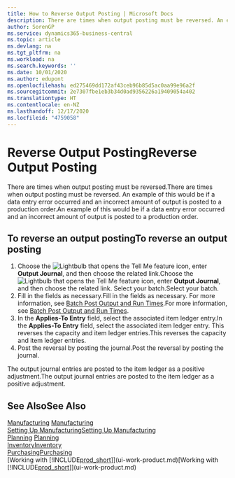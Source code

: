 ```yaml
---
title: How to Reverse Output Posting | Microsoft Docs
description: There are times when output posting must be reversed. An example of this would be if a data entry error occurred and an incorrect amount of output is posted to a production order.
author: SorenGP
ms.service: dynamics365-business-central
ms.topic: article
ms.devlang: na
ms.tgt_pltfrm: na
ms.workload: na
ms.search.keywords: ''
ms.date: 10/01/2020
ms.author: edupont
ms.openlocfilehash: ed275469dd172af43ceb96b85d5ac0aa99e96a2f
ms.sourcegitcommit: 2e7307fbe1eb3b34d0ad9356226a19409054a402
ms.translationtype: HT
ms.contentlocale: en-NZ
ms.lasthandoff: 12/17/2020
ms.locfileid: "4759058"
---
```

# <a name="reverse-output-posting"></a><span data-ttu-id="8cd75-104">Reverse Output Posting</span><span class="sxs-lookup"><span data-stu-id="8cd75-104">Reverse Output Posting</span></span>
<span data-ttu-id="8cd75-105">There are times when output posting must be reversed.</span><span class="sxs-lookup"><span data-stu-id="8cd75-105">There are times when output posting must be reversed.</span></span> <span data-ttu-id="8cd75-106">An example of this would be if a data entry error occurred and an incorrect amount of output is posted to a production order.</span><span class="sxs-lookup"><span data-stu-id="8cd75-106">An example of this would be if a data entry error occurred and an incorrect amount of output is posted to a production order.</span></span>  

## <a name="to-reverse-an-output-posting"></a><span data-ttu-id="8cd75-107">To reverse an output posting</span><span class="sxs-lookup"><span data-stu-id="8cd75-107">To reverse an output posting</span></span>  
1.  <span data-ttu-id="8cd75-108">Choose the ![Lightbulb that opens the Tell Me feature](media/ui-search/search_small.png "Tell me what you want to do") icon, enter **Output Journal**, and then choose the related link.</span><span class="sxs-lookup"><span data-stu-id="8cd75-108">Choose the ![Lightbulb that opens the Tell Me feature](media/ui-search/search_small.png "Tell me what you want to do") icon, enter **Output Journal**, and then choose the related link.</span></span> <span data-ttu-id="8cd75-109">Select your batch.</span><span class="sxs-lookup"><span data-stu-id="8cd75-109">Select your batch.</span></span>  
2. <span data-ttu-id="8cd75-110">Fill in the fields as necessary.</span><span class="sxs-lookup"><span data-stu-id="8cd75-110">Fill in the fields as necessary.</span></span> <span data-ttu-id="8cd75-111">For more information, see [Batch Post Output and Run Times](production-how-to-post-output-quantity.md).</span><span class="sxs-lookup"><span data-stu-id="8cd75-111">For more information, see [Batch Post Output and Run Times](production-how-to-post-output-quantity.md).</span></span>
3.  <span data-ttu-id="8cd75-112">In the **Applies-To Entry** field, select the associated item ledger entry.</span><span class="sxs-lookup"><span data-stu-id="8cd75-112">In the **Applies-To Entry** field, select the associated item ledger entry.</span></span> <span data-ttu-id="8cd75-113">This reverses the capacity and item ledger entries.</span><span class="sxs-lookup"><span data-stu-id="8cd75-113">This reverses the capacity and item ledger entries.</span></span>  
4. <span data-ttu-id="8cd75-114">Post the reversal by posting the journal.</span><span class="sxs-lookup"><span data-stu-id="8cd75-114">Post the reversal by posting the journal.</span></span>  

<span data-ttu-id="8cd75-115">The output journal entries are posted to the item ledger as a positive adjustment.</span><span class="sxs-lookup"><span data-stu-id="8cd75-115">The output journal entries are posted to the item ledger as a positive adjustment.</span></span>  

## <a name="see-also"></a><span data-ttu-id="8cd75-116">See Also</span><span class="sxs-lookup"><span data-stu-id="8cd75-116">See Also</span></span>  
 <span data-ttu-id="8cd75-117">[Manufacturing](production-manage-manufacturing.md)  </span><span class="sxs-lookup"><span data-stu-id="8cd75-117">[Manufacturing](production-manage-manufacturing.md)  </span></span>  
 [<span data-ttu-id="8cd75-118">Setting Up Manufacturing</span><span class="sxs-lookup"><span data-stu-id="8cd75-118">Setting Up Manufacturing</span></span>](production-configure-production-processes.md)  
 <span data-ttu-id="8cd75-119">[Planning](production-planning.md)    </span><span class="sxs-lookup"><span data-stu-id="8cd75-119">[Planning](production-planning.md)    </span></span>  
 [<span data-ttu-id="8cd75-120">Inventory</span><span class="sxs-lookup"><span data-stu-id="8cd75-120">Inventory</span></span>](inventory-manage-inventory.md)  
 [<span data-ttu-id="8cd75-121">Purchasing</span><span class="sxs-lookup"><span data-stu-id="8cd75-121">Purchasing</span></span>](purchasing-manage-purchasing.md)  
 <span data-ttu-id="8cd75-122">[Working with [!INCLUDE[prod_short](includes/prod_short.md)]](ui-work-product.md)</span><span class="sxs-lookup"><span data-stu-id="8cd75-122">[Working with [!INCLUDE[prod_short](includes/prod_short.md)]](ui-work-product.md)</span></span>  

